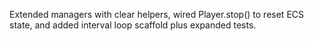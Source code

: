 Extended managers with clear helpers, wired Player.stop() to reset ECS state, and added interval loop scaffold plus expanded tests.